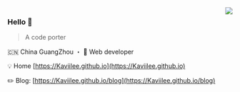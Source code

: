<img align="right" src="https://github-readme-stats.vercel.app/api?username=Kaviilee&show_icons=true&icon_color=805AD5&text_color=718096&bg_color=ffffff&hide_title=false" />

### Hello 👏

> A code porter

🇨🇳 China GuangZhou ・ 🔧 Web developer

💡  Home [https://Kaviilee.github.io](https://Kaviilee.github.io)

✏️ Blog: [https://Kaviilee.github.io/blog](https://Kaviilee.github.io/blog)  


